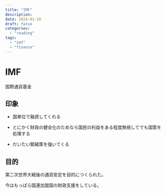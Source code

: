 ```yaml
---
title: "IMF"
description:
date: 2024-01-20
draft: false
categories:
  - "reading"
tags:
  - "imf"
  - "finance"
---
```


# IMF

国際通貨基金

## 印象

- 国単位で融資してくれる

- とにかく財政の健全化のためなら国民の利益をある程度無視してでも国策を処理する

- だいたい緊縮策を強いてくる

## 目的

第二次世界大戦後の通貨安定を目的につくられた。

今はもっぱら国連加盟国の財政支援をしている。
